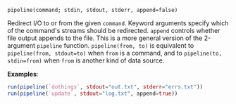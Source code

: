 ```
pipeline(command; stdin, stdout, stderr, append=false)
```

Redirect I/O to or from the given `command`. Keyword arguments specify which of the command's streams should be redirected. `append` controls whether file output appends to the file. This is a more general version of the 2-argument `pipeline` function. `pipeline(from, to)` is equivalent to `pipeline(from, stdout=to)` when `from` is a command, and to `pipeline(to, stdin=from)` when `from` is another kind of data source.

**Examples**:

```julia
run(pipeline(`dothings`, stdout="out.txt", stderr="errs.txt"))
run(pipeline(`update`, stdout="log.txt", append=true))
```
